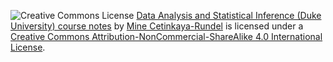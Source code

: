 ![Creative Commons License](https://i.creativecommons.org/l/by-nc-sa/4.0/88x31.png)
[Data Analysis and Statistical Inference (Duke University) course notes](https://github.com/mine-cetinkaya-rundel/sta104_su15) by [Mine Cetinkaya-Rundel](https://stat.duke.edu/~mc301) is licensed under a [Creative Commons Attribution-NonCommercial-ShareAlike 4.0 International License](http://creativecommons.org/licenses/by-nc-sa/4.0/).